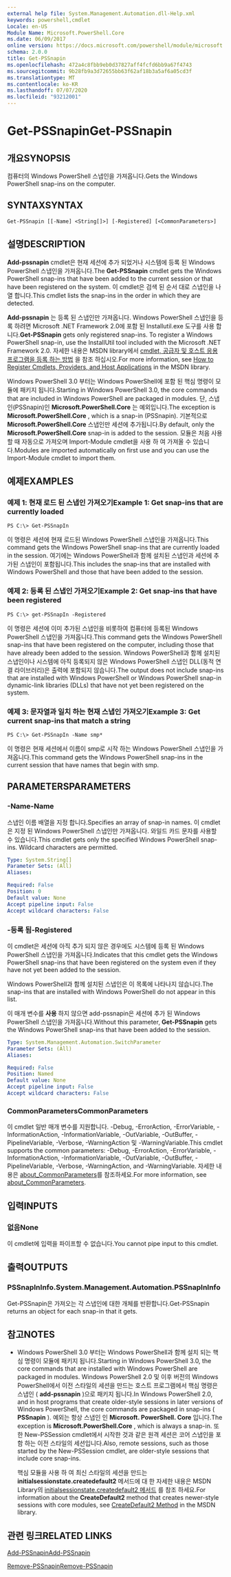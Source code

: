```yaml
---
external help file: System.Management.Automation.dll-Help.xml
keywords: powershell,cmdlet
Locale: en-US
Module Name: Microsoft.PowerShell.Core
ms.date: 06/09/2017
online version: https://docs.microsoft.com/powershell/module/microsoft.powershell.core/get-pssnapin?view=powershell-5.1&WT.mc_id=ps-gethelp
schema: 2.0.0
title: Get-PSSnapin
ms.openlocfilehash: 472a4c8fbb9eb0d37827aff4fcfd6bb9a67f4743
ms.sourcegitcommit: 9b28fb9a3d72655bb63f62af18b3a5af6a05cd3f
ms.translationtype: MT
ms.contentlocale: ko-KR
ms.lasthandoff: 07/07/2020
ms.locfileid: "93212001"
---
```

# <span data-ttu-id="afc55-103">Get-PSSnapin</span><span class="sxs-lookup"><span data-stu-id="afc55-103">Get-PSSnapin</span></span>

## <span data-ttu-id="afc55-104">개요</span><span class="sxs-lookup"><span data-stu-id="afc55-104">SYNOPSIS</span></span>
<span data-ttu-id="afc55-105">컴퓨터의 Windows PowerShell 스냅인을 가져옵니다.</span><span class="sxs-lookup"><span data-stu-id="afc55-105">Gets the Windows PowerShell snap-ins on the computer.</span></span>

## <span data-ttu-id="afc55-106">SYNTAX</span><span class="sxs-lookup"><span data-stu-id="afc55-106">SYNTAX</span></span>

```
Get-PSSnapin [[-Name] <String[]>] [-Registered] [<CommonParameters>]
```

## <span data-ttu-id="afc55-107">설명</span><span class="sxs-lookup"><span data-stu-id="afc55-107">DESCRIPTION</span></span>
<span data-ttu-id="afc55-108">**Add-pssnapin** cmdlet은 현재 세션에 추가 되었거나 시스템에 등록 된 Windows PowerShell 스냅인을 가져옵니다.</span><span class="sxs-lookup"><span data-stu-id="afc55-108">The **Get-PSSnapin** cmdlet gets the Windows PowerShell snap-ins that have been added to the current session or that have been registered on the system.</span></span>
<span data-ttu-id="afc55-109">이 cmdlet은 검색 된 순서 대로 스냅인을 나열 합니다.</span><span class="sxs-lookup"><span data-stu-id="afc55-109">This cmdlet lists the snap-ins in the order in which they are detected.</span></span>

<span data-ttu-id="afc55-110">**Add-pssnapin** 는 등록 된 스냅인만 가져옵니다. Windows PowerShell 스냅인을 등록 하려면 Microsoft .NET Framework 2.0에 포함 된 Installutil.exe 도구를 사용 합니다.</span><span class="sxs-lookup"><span data-stu-id="afc55-110">**Get-PSSnapin** gets only registered snap-ins. To register a Windows PowerShell snap-in, use the InstallUtil tool included with the Microsoft .NET Framework 2.0.</span></span>
<span data-ttu-id="afc55-111">자세한 내용은 MSDN library에서 [cmdlet, 공급자 및 호스트 응용 프로그램을 등록 하는 방법](https://go.microsoft.com/fwlink/?LinkID=143619) 을 참조 하십시오.</span><span class="sxs-lookup"><span data-stu-id="afc55-111">For more information, see [How to Register Cmdlets, Providers, and Host Applications](https://go.microsoft.com/fwlink/?LinkID=143619) in the MSDN library.</span></span>

<span data-ttu-id="afc55-112">Windows PowerShell 3.0 부터는 Windows PowerShell에 포함 된 핵심 명령이 모듈에 패키지 됩니다.</span><span class="sxs-lookup"><span data-stu-id="afc55-112">Starting in Windows PowerShell 3.0, the core commands that are included in Windows PowerShell are packaged in modules.</span></span>
<span data-ttu-id="afc55-113">단, 스냅인(PSSnapin)인 **Microsoft.PowerShell.Core** 는 예외입니다.</span><span class="sxs-lookup"><span data-stu-id="afc55-113">The exception is **Microsoft.PowerShell.Core** , which is a snap-in (PSSnapin).</span></span>
<span data-ttu-id="afc55-114">기본적으로 **Microsoft.PowerShell.Core** 스냅인만 세션에 추가됩니다.</span><span class="sxs-lookup"><span data-stu-id="afc55-114">By default, only the **Microsoft.PowerShell.Core** snap-in is added to the session.</span></span>
<span data-ttu-id="afc55-115">모듈은 처음 사용할 때 자동으로 가져오며 Import-Module cmdlet을 사용 하 여 가져올 수 있습니다.</span><span class="sxs-lookup"><span data-stu-id="afc55-115">Modules are imported automatically on first use and you can use the Import-Module cmdlet to import them.</span></span>

## <span data-ttu-id="afc55-116">예제</span><span class="sxs-lookup"><span data-stu-id="afc55-116">EXAMPLES</span></span>

### <span data-ttu-id="afc55-117">예제 1: 현재 로드 된 스냅인 가져오기</span><span class="sxs-lookup"><span data-stu-id="afc55-117">Example 1: Get snap-ins that are currently loaded</span></span>

```
PS C:\> Get-PSSnapIn
```

<span data-ttu-id="afc55-118">이 명령은 세션에 현재 로드된 Windows PowerShell 스냅인을 가져옵니다.</span><span class="sxs-lookup"><span data-stu-id="afc55-118">This command gets the Windows PowerShell snap-ins that are currently loaded in the session.</span></span>
<span data-ttu-id="afc55-119">여기에는 Windows PowerShell과 함께 설치된 스냅인과 세션에 추가된 스냅인이 포함됩니다.</span><span class="sxs-lookup"><span data-stu-id="afc55-119">This includes the snap-ins that are installed with Windows PowerShell and those that have been added to the session.</span></span>

### <span data-ttu-id="afc55-120">예제 2: 등록 된 스냅인 가져오기</span><span class="sxs-lookup"><span data-stu-id="afc55-120">Example 2: Get snap-ins that have been registered</span></span>

```
PS C:\> get-PSSnapIn -Registered
```

<span data-ttu-id="afc55-121">이 명령은 세션에 이미 추가된 스냅인을 비롯하여 컴퓨터에 등록된 Windows PowerShell 스냅인을 가져옵니다.</span><span class="sxs-lookup"><span data-stu-id="afc55-121">This command gets the Windows PowerShell snap-ins that have been registered on the computer, including those that have already been added to the session.</span></span>
<span data-ttu-id="afc55-122">Windows PowerShell과 함께 설치된 스냅인이나 시스템에 아직 등록되지 않은 Windows PowerShell 스냅인 DLL(동적 연결 라이브러리)은 출력에 포함되지 않습니다.</span><span class="sxs-lookup"><span data-stu-id="afc55-122">The output does not include snap-ins that are installed with Windows PowerShell or Windows PowerShell snap-in dynamic-link libraries (DLLs) that have not yet been registered on the system.</span></span>

### <span data-ttu-id="afc55-123">예제 3: 문자열과 일치 하는 현재 스냅인 가져오기</span><span class="sxs-lookup"><span data-stu-id="afc55-123">Example 3: Get current snap-ins that match a string</span></span>

```
PS C:\> Get-PSSnapIn -Name smp*
```

<span data-ttu-id="afc55-124">이 명령은 현재 세션에서 이름이 smp로 시작 하는 Windows PowerShell 스냅인을 가져옵니다.</span><span class="sxs-lookup"><span data-stu-id="afc55-124">This command gets the Windows PowerShell snap-ins in the current session that have names that begin with smp.</span></span>

## <span data-ttu-id="afc55-125">PARAMETERS</span><span class="sxs-lookup"><span data-stu-id="afc55-125">PARAMETERS</span></span>

### <span data-ttu-id="afc55-126">-Name</span><span class="sxs-lookup"><span data-stu-id="afc55-126">-Name</span></span>
<span data-ttu-id="afc55-127">스냅인 이름 배열을 지정 합니다.</span><span class="sxs-lookup"><span data-stu-id="afc55-127">Specifies an array of snap-in names.</span></span>
<span data-ttu-id="afc55-128">이 cmdlet은 지정 된 Windows PowerShell 스냅인만 가져옵니다. 와일드 카드 문자를 사용할 수 있습니다.</span><span class="sxs-lookup"><span data-stu-id="afc55-128">This cmdlet gets only the specified Windows PowerShell snap-ins. Wildcard characters are permitted.</span></span>

```yaml
Type: System.String[]
Parameter Sets: (All)
Aliases:

Required: False
Position: 0
Default value: None
Accept pipeline input: False
Accept wildcard characters: False
```

### <span data-ttu-id="afc55-129">-등록 됨</span><span class="sxs-lookup"><span data-stu-id="afc55-129">-Registered</span></span>
<span data-ttu-id="afc55-130">이 cmdlet은 세션에 아직 추가 되지 않은 경우에도 시스템에 등록 된 Windows PowerShell 스냅인을 가져옵니다.</span><span class="sxs-lookup"><span data-stu-id="afc55-130">Indicates that this cmdlet gets the Windows PowerShell snap-ins that have been registered on the system even if they have not yet been added to the session.</span></span>

<span data-ttu-id="afc55-131">Windows PowerShell과 함께 설치된 스냅인은 이 목록에 나타나지 않습니다.</span><span class="sxs-lookup"><span data-stu-id="afc55-131">The snap-ins that are installed with Windows PowerShell do not appear in this list.</span></span>

<span data-ttu-id="afc55-132">이 매개 변수를 **사용** 하지 않으면 add-pssnapin은 세션에 추가 된 Windows PowerShell 스냅인을 가져옵니다.</span><span class="sxs-lookup"><span data-stu-id="afc55-132">Without this parameter, **Get-PSSnapin** gets the Windows PowerShell snap-ins that have been added to the session.</span></span>

```yaml
Type: System.Management.Automation.SwitchParameter
Parameter Sets: (All)
Aliases:

Required: False
Position: Named
Default value: None
Accept pipeline input: False
Accept wildcard characters: False
```

### <span data-ttu-id="afc55-133">CommonParameters</span><span class="sxs-lookup"><span data-stu-id="afc55-133">CommonParameters</span></span>
<span data-ttu-id="afc55-134">이 cmdlet 일반 매개 변수를 지원합니다. -Debug, -ErrorAction, -ErrorVariable, -InformationAction, -InformationVariable, -OutVariable, -OutBuffer, -PipelineVariable, -Verbose, -WarningAction 및 -WarningVariable.</span><span class="sxs-lookup"><span data-stu-id="afc55-134">This cmdlet supports the common parameters: -Debug, -ErrorAction, -ErrorVariable, -InformationAction, -InformationVariable, -OutVariable, -OutBuffer, -PipelineVariable, -Verbose, -WarningAction, and -WarningVariable.</span></span> <span data-ttu-id="afc55-135">자세한 내용은 [about_CommonParameters](https://go.microsoft.com/fwlink/?LinkID=113216)를 참조하세요.</span><span class="sxs-lookup"><span data-stu-id="afc55-135">For more information, see [about_CommonParameters](https://go.microsoft.com/fwlink/?LinkID=113216).</span></span>

## <span data-ttu-id="afc55-136">입력</span><span class="sxs-lookup"><span data-stu-id="afc55-136">INPUTS</span></span>

### <span data-ttu-id="afc55-137">없음</span><span class="sxs-lookup"><span data-stu-id="afc55-137">None</span></span>
<span data-ttu-id="afc55-138">이 cmdlet에 입력을 파이프할 수 없습니다.</span><span class="sxs-lookup"><span data-stu-id="afc55-138">You cannot pipe input to this cmdlet.</span></span>

## <span data-ttu-id="afc55-139">출력</span><span class="sxs-lookup"><span data-stu-id="afc55-139">OUTPUTS</span></span>

### <span data-ttu-id="afc55-140">PSSnapInInfo.</span><span class="sxs-lookup"><span data-stu-id="afc55-140">System.Management.Automation.PSSnapInInfo</span></span>
<span data-ttu-id="afc55-141">Get-PSSnapin은 가져오는 각 스냅인에 대한 개체를 반환합니다.</span><span class="sxs-lookup"><span data-stu-id="afc55-141">Get-PSSnapin returns an object for each snap-in that it gets.</span></span>

## <span data-ttu-id="afc55-142">참고</span><span class="sxs-lookup"><span data-stu-id="afc55-142">NOTES</span></span>

* <span data-ttu-id="afc55-143">Windows PowerShell 3.0 부터는 Windows PowerShell과 함께 설치 되는 핵심 명령이 모듈에 패키지 됩니다.</span><span class="sxs-lookup"><span data-stu-id="afc55-143">Starting in Windows PowerShell 3.0, the core commands that are installed with Windows PowerShell are packaged in modules.</span></span> <span data-ttu-id="afc55-144">Windows PowerShell 2.0 및 이후 버전의 Windows PowerShell에서 이전 스타일의 세션을 만드는 호스트 프로그램에서 핵심 명령은 스냅인 ( **add-pssnapin** )으로 패키지 됩니다.</span><span class="sxs-lookup"><span data-stu-id="afc55-144">In Windows PowerShell 2.0, and in host programs that create older-style sessions in later versions of Windows PowerShell, the core commands are packaged in snap-ins ( **PSSnapin** ).</span></span> <span data-ttu-id="afc55-145">예외는 항상 스냅인 인 **Microsoft. PowerShell. Core** 입니다.</span><span class="sxs-lookup"><span data-stu-id="afc55-145">The exception is **Microsoft.PowerShell.Core** , which is always a snap-in.</span></span> <span data-ttu-id="afc55-146">또한 New-PSSession cmdlet에서 시작한 것과 같은 원격 세션은 코어 스냅인을 포함 하는 이전 스타일의 세션입니다.</span><span class="sxs-lookup"><span data-stu-id="afc55-146">Also, remote sessions, such as those started by the New-PSSession cmdlet, are older-style sessions that include core snap-ins.</span></span>

  <span data-ttu-id="afc55-147">핵심 모듈을 사용 하 여 최신 스타일의 세션을 만드는 **initialsessionstate.createdefault2** 메서드에 대 한 자세한 내용은 MSDN Library의 [initialsessionstate.createdefault2 메서드](https://msdn.microsoft.com/library/system.management.automation.runspaces.initialsessionstate.createdefault2) 를 참조 하세요.</span><span class="sxs-lookup"><span data-stu-id="afc55-147">For information about the **CreateDefault2** method that creates newer-style sessions with core modules, see [CreateDefault2 Method](https://msdn.microsoft.com/library/system.management.automation.runspaces.initialsessionstate.createdefault2) in the MSDN library.</span></span>

## <span data-ttu-id="afc55-148">관련 링크</span><span class="sxs-lookup"><span data-stu-id="afc55-148">RELATED LINKS</span></span>

[<span data-ttu-id="afc55-149">Add-PSSnapin</span><span class="sxs-lookup"><span data-stu-id="afc55-149">Add-PSSnapin</span></span>](Add-PSSnapin.md)

[<span data-ttu-id="afc55-150">Remove-PSSnapin</span><span class="sxs-lookup"><span data-stu-id="afc55-150">Remove-PSSnapin</span></span>](Remove-PSSnapin.md)
